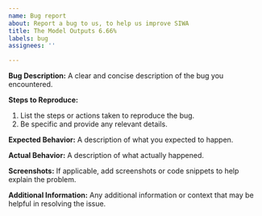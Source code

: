 ```yaml
---
name: Bug report
about: Report a bug to us, to help us improve SIWA
title: The Model Outputs 6.66%
labels: bug
assignees: ''

---
```


**Bug Description:**
A clear and concise description of the bug you encountered.

**Steps to Reproduce:**
1. List the steps or actions taken to reproduce the bug.
2. Be specific and provide any relevant details.

**Expected Behavior:**
A description of what you expected to happen.

**Actual Behavior:**
A description of what actually happened.

**Screenshots:**
If applicable, add screenshots or code snippets to help explain the problem.

**Additional Information:**
Any additional information or context that may be helpful in resolving the issue.
